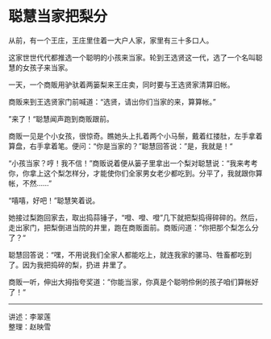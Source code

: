 # 聪慧当家把梨分

从前，有一个王庄，王庄里住着一大户人家，家里有三十多口人。

这家世世代代都推选一个聪明的小孩来当家。轮到王选贤这一代，选了一个名叫聪慧的女孩子来当家。

一天，一个商販用驴驮着两篓梨来王庄卖，同时要与王选贤家清算旧帐。

商贩来到王选贤家门前喊道：“选贤，请出你们当家的来，算算帐。”

”来了！“聪慧闻声跑到商贩跟前。

商贩一见是个小女孩，很惊奇。瞧她头上扎着两个小马鬃，戴着红搂肚，左手拿着算盘，右手拿着笔。便问：“你是当家的？”聪慧回答说：”是，我就是！“

“小孩当家？哼！我不信！”商贩说着便从篓子里拿出一个梨对聪慧说：“我来考考你，你拿上这个梨怎样分，才能使你们全家男女老少都吃到。分平了，我就跟你算帐，不然……”

“嘻嘻，好吧！”聪慧笑着说。

她接过梨跑回家去，取出捣蒜锤子，“噔、噔、噔”几下就把梨捣得碎碎的。然后，走出家门，把梨倒进当院的井里，跑在商贩面前。商贩问道：”你把那个梨怎么分了？“

聪慧回答说：“嘿，不用说我们全家人都能吃上，就连我家的骡马、牲畜都吃到了。因为我把捣碎的梨，扔进
井里了。

商贩一听，伸出大拇指夸奖道：”你能当家，你真是个聪明伶俐的孩子咱们算帐好了！“

---

讲述：李翠莲  
整理：赵映雪
